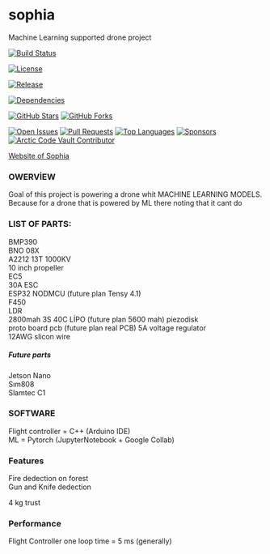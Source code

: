 # sophia  
Machine Learning supported drone project  


<!-- Build / CI Status -->
[![Build Status](https://img.shields.io/github/actions/workflow/status/tunahanfaruk/sophia/main.yml)](https://github.com/tunahanfaruk/sophia/actions)

<!-- License -->
[![License](https://img.shields.io/github/license/tunahanfaruk/sophia)](https://github.com/tunahanfaruk/sophia/blob/main/LICENSE)

<!-- Latest Release / Version -->
[![Release](https://img.shields.io/github/v/release/tunahanfaruk/sophia)](https://github.com/tunahanfaruk/sophia/releases)

<!-- Dependencies / Vulnerabilities -->
[![Dependencies](https://img.shields.io/librariesio/github/tunahanfaruk/sophia)](https://libraries.io/github/tunahanfaruk/sophia)

<!-- Stars / Forks -->
[![GitHub Stars](https://img.shields.io/github/stars/tunahanfaruk/sophia?style=social)](https://github.com/tunahanfaruk/sophia/stargazers)
[![GitHub Forks](https://img.shields.io/github/forks/tunahanfaruk/sophia?style=social)](https://github.com/tunahanfaruk/sophia/network/members)

[![Open Issues](https://img.shields.io/github/issues/tunahanfaruk/sophia)](https://github.com/tunahanfaruk/sophia/issues)
[![Pull Requests](https://img.shields.io/github/issues-pr/tunahanfaruk/sophia)](https://github.com/tunahanfaruk/sophia/pulls)
[![Top Languages](https://img.shields.io/github/languages/top/tunahanfaruk/sophia)](https://github.com/tunahanfaruk/sophia)
[![Sponsors](https://img.shields.io/github/sponsors/tunahanfaruk)](https://github.com/sponsors/tunahanfaruk)
[![Arctic Code Vault Contributor](https://img.shields.io/badge/Arctic%20Code%20Vault-Contributor-blue)](https://archiveprogram.github.com/)



[Website of Sophia](https://tunahanfaruk.github.io/sophia/Web_Site/index.html)


### OWERVİEW
Goal of this project is powering a drone whit MACHINE LEARNING MODELS. Because for a drone that is powered by ML there noting that it cant do  

### LIST OF PARTS:  

BMP390  
BNO 08X  
A2212 13T 1000KV  
10 inch propeller  
EC5  
30A ESC  
ESP32 NODMCU (future plan Tensy 4.1)   
F450  
LDR  
2800mah 3S 40C LİPO  (future plan 5600 mah)
piezodisk  
proto board pcb  (future plan real PCB) 
5A voltage regulator  
12AWG slicon wire  
  
##### Future  parts
Jetson Nano  
Sım808  
Slamtec C1  



### SOFTWARE  
Flight controller = C++ (Arduino IDE)  
ML = Pytorch (JupyterNotebook + Google Collab)  


### Features  
Fire dedection on forest  
Gun and Knife dedection  
  
4 kg trust  

### Performance
Flight Controller one loop time = 5 ms (generally)
